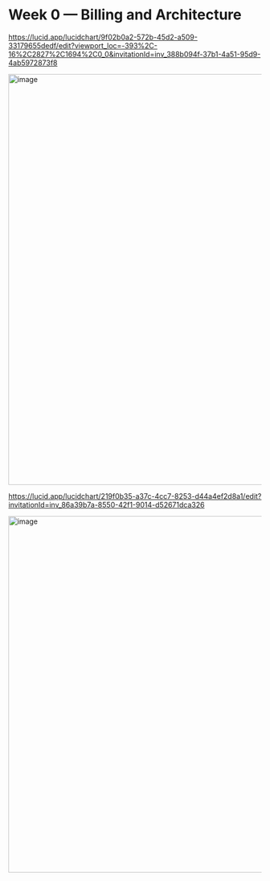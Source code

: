 # Week 0 — Billing and Architecture

https://lucid.app/lucidchart/9f02b0a2-572b-45d2-a509-33179655dedf/edit?viewport_loc=-393%2C-16%2C2827%2C1694%2C0_0&invitationId=inv_388b094f-37b1-4a51-95d9-4ab5972873f8

<img width="817" alt="image" src="https://user-images.githubusercontent.com/125516013/221340040-6960e1cd-dc2a-47f3-aabd-1f083f2feca1.png">

https://lucid.app/lucidchart/219f0b35-a37c-4cc7-8253-d44a4ef2d8a1/edit?invitationId=inv_86a39b7a-8550-42f1-9014-d52671dca326

<img width="709" alt="image" src="https://user-images.githubusercontent.com/125516013/221340084-57d8f6a7-4f93-4e92-bfe2-5eb83f591535.png">

